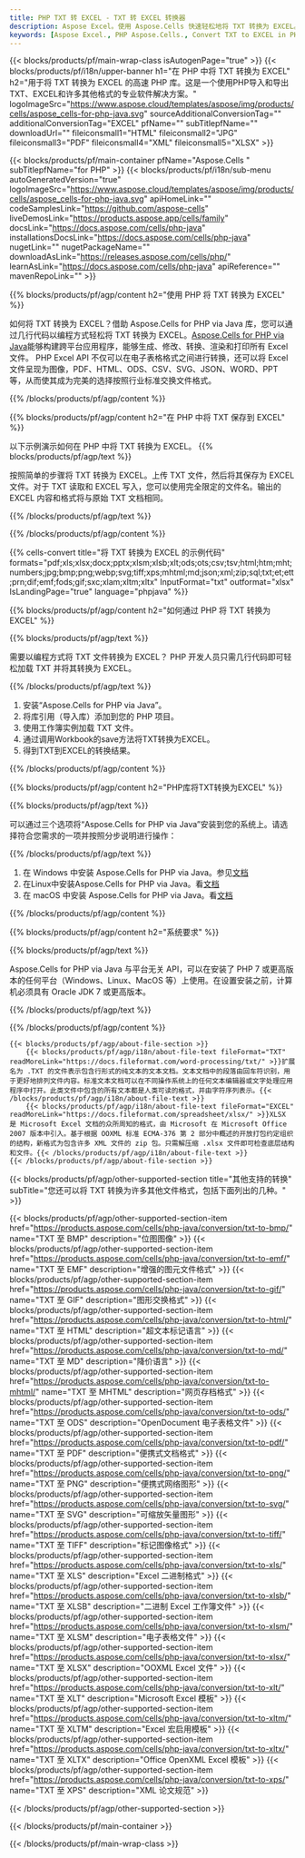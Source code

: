 ```yaml
---
title: PHP TXT 转 EXCEL - TXT 转 EXCEL 转换器
description: Aspose Excel。使用 Aspose.Cells 快速轻松地将 TXT 转换为 EXCEL。PHP TXT 到 EXCEL。 PHP 将 TXT 保存到 EXCEL。使用 PHP 将 TXT 保存为 EXCEL。
keywords: [Aspose Excel., PHP Aspose.Cells., Convert TXT to EXCEL in PHP., Save TXT to EXCEL using PHP., PHP TXT to EXCEL saveformat., TXT to EXCEL Converter., PHP Save TXT as EXCEL]
---
```

{{< blocks/products/pf/main-wrap-class isAutogenPage="true" >}}
{{< blocks/products/pf/i18n/upper-banner h1="在 PHP 中将 TXT 转换为 EXCEL" h2="用于将 TXT 转换为 EXCEL 的高速 PHP 库。这是一个使用PHP导入和导出TXT、EXCEL和许多其他格式的专业软件解决方案。" logoImageSrc="https://www.aspose.cloud/templates/aspose/img/products/cells/aspose_cells-for-php-java.svg" sourceAdditionalConversionTag="" additionalConversionTag="EXCEL" pfName="" subTitlepfName="" downloadUrl="" fileiconsmall1="HTML" fileiconsmall2="JPG" fileiconsmall3="PDF" fileiconsmall4="XML" fileiconsmall5="XLSX" >}}

{{< blocks/products/pf/main-container pfName="Aspose.Cells " subTitlepfName="for PHP" >}}
{{< blocks/products/pf/i18n/sub-menu autoGeneratedVersion="true" logoImageSrc="https://www.aspose.cloud/templates/aspose/img/products/cells/aspose_cells-for-php-java.svg" apiHomeLink="" codeSamplesLink="https://github.com/aspose-cells" liveDemosLink="https://products.aspose.app/cells/family" docsLink="https://docs.aspose.com/cells/php-java" installationsDocsLink="https://docs.aspose.com/cells/php-java" nugetLink="" nugetPackageName="" downloadAsLink="https://releases.aspose.com/cells/php/" learnAsLink="https://docs.aspose.com/cells/php-java" apiReference="" mavenRepoLink="" >}}


{{% blocks/products/pf/agp/content h2="使用 PHP 将 TXT 转换为 EXCEL" %}}

如何将 TXT 转换为 EXCEL？借助 Aspose.Cells for PHP via Java 库，您可以通过几行代码以编程方式轻松将 TXT 转换为 EXCEL。[Aspose.Cells for PHP via Java](https://products.aspose.com/cells/php-java/)能够构建跨平台应用程序，能够生成、修改、转换、渲染和打印所有 Excel 文件。 PHP Excel API 不仅可以在电子表格格式之间进行转换，还可以将 Excel 文件呈现为图像，PDF、HTML、ODS、CSV、SVG、JSON、WORD、PPT 等，从而使其成为完美的选择按照行业标准交换文件格式。
 
{{% /blocks/products/pf/agp/content %}}

{{% blocks/products/pf/agp/content h2="在 PHP 中将 TXT 保存到 EXCEL" %}}

以下示例演示如何在 PHP 中将 TXT 转换为 EXCEL。
{{% blocks/products/pf/agp/text %}}

按照简单的步骤将 TXT 转换为 EXCEL。上传 TXT 文件，然后将其保存为 EXCEL 文件。对于 TXT 读取和 EXCEL 写入，您可以使用完全限定的文件名。输出的 EXCEL 内容和格式将与原始 TXT 文档相同。

{{% /blocks/products/pf/agp/text %}}

{{% /blocks/products/pf/agp/content %}}

{{% cells-convert title="将 TXT 转换为 EXCEL 的示例代码" formats="pdf;xls;xlsx;docx;pptx;xlsm;xlsb;xlt;ods;ots;csv;tsv;html;htm;mht;numbers;jpg;bmp;png;webp;svg;tiff;xps;mhtml;md;json;xml;zip;sql;txt;et;ett;prn;dif;emf;fods;gif;sxc;xlam;xltm;xltx" InputFormat="txt" outformat="xlsx" IsLandingPage="true" language="phpjava" %}}

{{% blocks/products/pf/agp/content h2="如何通过 PHP 将 TXT 转换为 EXCEL" %}}

{{% blocks/products/pf/agp/text %}}

需要以编程方式将 TXT 文件转换为 EXCEL？ PHP 开发人员只需几行代码即可轻松加载 TXT 并将其转换为 EXCEL。

{{% /blocks/products/pf/agp/text %}}

1. 安装“Aspose.Cells for PHP via Java”。
1. 将库引用（导入库）添加到您的 PHP 项目。
1. 使用工作簿实例加载 TXT 文件。
1. 通过调用Workbook的save方法将TXT转换为EXCEL。
1. 得到TXT到EXCEL的转换结果。

{{% /blocks/products/pf/agp/content %}}

{{% blocks/products/pf/agp/content h2="PHP库将TXT转换为EXCEL" %}}

{{% blocks/products/pf/agp/text %}}

可以通过三个选项将“Aspose.Cells for PHP via Java”安装到您的系统上。请选择符合您需求的一项并按照分步说明进行操作：

{{% /blocks/products/pf/agp/text %}}

1. 在 Windows 中安装 Aspose.Cells for PHP via Java。参见[文档](https://docs.aspose.com/cells/php-java/setup-and-installation-guidelines/#windows)
1. 在Linux中安装Aspose.Cells for PHP via Java。看[文档](https://docs.aspose.com/cells/php-java/setup-and-installation-guidelines/#linux)
1. 在 macOS 中安装 Aspose.Cells for PHP via Java。看[文档](https://docs.aspose.com/cells/php-java/setup-and-installation-guidelines/#mac)

{{% /blocks/products/pf/agp/content %}}

{{% blocks/products/pf/agp/content h2="系统要求" %}}

{{% blocks/products/pf/agp/text %}}

Aspose.Cells for PHP via Java 与平台无关 API，可以在安装了 PHP 7 或更高版本的任何平台（Windows、Linux、MacOS 等）上使用。在设置安装之前，计算机必须具有 Oracle JDK 7 或更高版本。
 
{{% /blocks/products/pf/agp/text %}}


{{% /blocks/products/pf/agp/content %}}

<!-- aboutfile Starts -->
    {{< blocks/products/pf/agp/about-file-section >}}
        {{< blocks/products/pf/agp/i18n/about-file-text fileFormat="TXT" readMoreLink="https://docs.fileformat.com/word-processing/txt/" >}}扩展名为 .TXT 的文件表示包含行形式的纯文本的文本文档。文本文档中的段落由回车符识别，用于更好地排列文件内容。标准文本文档可以在不同操作系统上的任何文本编辑器或文字处理应用程序中打开。此类文件中包含的所有文本都是人类可读的格式，并由字符序列表示。{{< /blocks/products/pf/agp/i18n/about-file-text >}}
        {{< blocks/products/pf/agp/i18n/about-file-text fileFormat="EXCEL" readMoreLink="https://docs.fileformat.com/spreadsheet/xlsx/" >}}XLSX 是 Microsoft Excel 文档的众所周知的格式，由 Microsoft 在 Microsoft Office 2007 版本中引入。基于根据 OOXML 标准 ECMA-376 第 2 部分中概述的开放打包约定组织的结构，新格式为包含许多 XML 文件的 zip 包。只需解压缩 .xlsx 文件即可检查底层结构和文件。{{< /blocks/products/pf/agp/i18n/about-file-text >}}
    {{< /blocks/products/pf/agp/about-file-section >}}
<!-- aboutfile Ends -->

{{< blocks/products/pf/agp/other-supported-section title="其他支持的转换" subTitle="您还可以将 TXT 转换为许多其他文件格式，包括下面列出的几种。" >}}

{{< blocks/products/pf/agp/other-supported-section-item href="https://products.aspose.com/cells/php-java/conversion/txt-to-bmp/" name="TXT 至 BMP" description="位图图像" >}}
{{< blocks/products/pf/agp/other-supported-section-item href="https://products.aspose.com/cells/php-java/conversion/txt-to-emf/" name="TXT 至 EMF" description="增强的图元文件格式" >}}
{{< blocks/products/pf/agp/other-supported-section-item href="https://products.aspose.com/cells/php-java/conversion/txt-to-gif/" name="TXT 至 GIF" description="图形交换格式" >}}
{{< blocks/products/pf/agp/other-supported-section-item href="https://products.aspose.com/cells/php-java/conversion/txt-to-html/" name="TXT 至 HTML" description="超文本标记语言" >}}
{{< blocks/products/pf/agp/other-supported-section-item href="https://products.aspose.com/cells/php-java/conversion/txt-to-md/" name="TXT 至 MD" description="降价语言" >}}
{{< blocks/products/pf/agp/other-supported-section-item href="https://products.aspose.com/cells/php-java/conversion/txt-to-mhtml/" name="TXT 至 MHTML" description="网页存档格式" >}}
{{< blocks/products/pf/agp/other-supported-section-item href="https://products.aspose.com/cells/php-java/conversion/txt-to-ods/" name="TXT 至 ODS" description="OpenDocument 电子表格文件" >}}
{{< blocks/products/pf/agp/other-supported-section-item href="https://products.aspose.com/cells/php-java/conversion/txt-to-pdf/" name="TXT 至 PDF" description="便携式文档格式" >}}
{{< blocks/products/pf/agp/other-supported-section-item href="https://products.aspose.com/cells/php-java/conversion/txt-to-png/" name="TXT 至 PNG" description="便携式网络图形" >}}
{{< blocks/products/pf/agp/other-supported-section-item href="https://products.aspose.com/cells/php-java/conversion/txt-to-svg/" name="TXT 至 SVG" description="可缩放矢量图形" >}}
{{< blocks/products/pf/agp/other-supported-section-item href="https://products.aspose.com/cells/php-java/conversion/txt-to-tiff/" name="TXT 至 TIFF" description="标记图像格式" >}}
{{< blocks/products/pf/agp/other-supported-section-item href="https://products.aspose.com/cells/php-java/conversion/txt-to-xls/" name="TXT 至 XLS" description="Excel 二进制格式" >}}
{{< blocks/products/pf/agp/other-supported-section-item href="https://products.aspose.com/cells/php-java/conversion/txt-to-xlsb/" name="TXT 至 XLSB" description="二进制 Excel 工作簿文件" >}}
{{< blocks/products/pf/agp/other-supported-section-item href="https://products.aspose.com/cells/php-java/conversion/txt-to-xlsm/" name="TXT 至 XLSM" description="电子表格文件" >}}
{{< blocks/products/pf/agp/other-supported-section-item href="https://products.aspose.com/cells/php-java/conversion/txt-to-xlsx/" name="TXT 至 XLSX" description="OOXML Excel 文件" >}}
{{< blocks/products/pf/agp/other-supported-section-item href="https://products.aspose.com/cells/php-java/conversion/txt-to-xlt/" name="TXT 至 XLT" description="Microsoft Excel 模板" >}}
{{< blocks/products/pf/agp/other-supported-section-item href="https://products.aspose.com/cells/php-java/conversion/txt-to-xltm/" name="TXT 至 XLTM" description="Excel 宏启用模板" >}}
{{< blocks/products/pf/agp/other-supported-section-item href="https://products.aspose.com/cells/php-java/conversion/txt-to-xltx/" name="TXT 至 XLTX" description="Office OpenXML Excel 模板" >}}
{{< blocks/products/pf/agp/other-supported-section-item href="https://products.aspose.com/cells/php-java/conversion/txt-to-xps/" name="TXT 至 XPS" description="XML 论文规范" >}}

{{< /blocks/products/pf/agp/other-supported-section >}}

{{< /blocks/products/pf/main-container >}}
    
{{< /blocks/products/pf/main-wrap-class >}}
